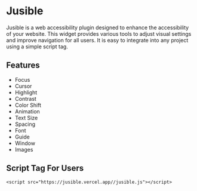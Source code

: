 # Jusible

Jusible is a web accessibility plugin designed to enhance the accessibility of your website. This widget provides various tools to adjust visual settings and improve navigation for all users. It is easy to integrate into any project using a simple script tag.

## Features

- Focus
- Cursor
- Highlight
- Contrast
- Color Shift
- Animation
- Text Size
- Spacing
- Font
- Guide
- Window
- Images

## Script Tag For Users

```<script src="https://jusible.vercel.app//jusible.js"></script>```